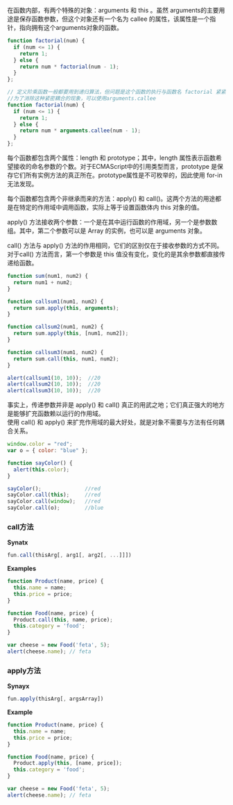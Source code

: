 在函数内部，有两个特殊的对象：arguments 和 this 。虽然 arguments的主要用途是保存函数参数，但这个对象还有一个名为 callee 的属性，该属性是一个指针，指向拥有这个arguments对象的函数。
```js
function factorial(num) {
  if (num <= 1) {
    return 1;
  } else {
    return num * factorial(num - 1);
  }
};

// 定义阶乘函数一般都要用到递归算法，但问题是这个函数的执行与函数名 factorial 紧紧耦合在了一起。
//为了消除这种紧密耦合的现象，可以使用arguments.callee
function factorial(num) {
  if (num <= 1) {
    return 1;
  } else {
    return num * arguments.callee(num - 1);
  }
};
```

每个函数都包含两个属性：length 和 prototype；其中，length 属性表示函数希望接收的命名参数的个数。对于ECMAScript中的引用类型而言，prototype 是保存它们所有实例方法的真正所在。prototype属性是不可枚举的，因此使用 for-in 无法发现。

每个函数都包含两个非继承而来的方法：apply() 和 call()。这两个方法的用途都是在特定的作用域中调用函数，实际上等于设置函数体内 this 对象的值。

apply() 方法接收两个参数：一个是在其中运行函数的作用域，另一个是参数数组。其中，第二个参数可以是 Array 的实例，也可以是 arguments 对象。

call() 方法与 apply() 方法的作用相同，它们的区别仅在于接收参数的方式不同。对于call() 方法而言，第一个参数是 this 值没有变化，变化的是其余参数都直接传递给函数。
```js
function sum(num1, num2) {
  return num1 + num2;
}

function callsum1(num1, num2) {
  return sum.apply(this, arguments);
}

function callsum2(num1, num2) {
  return sum.apply(this, [num1, num2]);
}

function callsum3(num1, num2) {
  return sum.call(this, num1, num2);
}

alert(callsum1(10, 10));  //20
alert(callsum2(10, 10));  //20
alert(callsum3(10, 10));  //20
```

事实上，传递参数并非是 apply() 和 call() 真正的用武之地；它们真正强大的地方是能够扩充函数赖以运行的作用域。    
使用 call() 和 apply() 来扩充作用域的最大好处，就是对象不需要与方法有任何耦合关系。
```js
window.color = "red";
var o = { color: "blue" };

function sayColor() {
  alert(this.color);
}

sayColor();              //red
sayColor.call(this);     //red
sayColor.call(window);   //red
sayColor.call(o);        //blue
```

### call方法 
**Synatx**
```js
fun.call(thisArg[, arg1[, arg2[, ...]]])
```
**Examples**
```js
function Product(name, price) {
  this.name = name;
  this.price = price;
}

function Food(name, price) {
  Product.call(this, name, price);
  this.category = 'food';
}

var cheese = new Food('feta', 5);
alert(cheese.name); // feta
```

### apply方法   
**Synayx**
```js
fun.apply(thisArg[, argsArray])
```
**Example** 
```js
function Product(name, price) {
  this.name = name;
  this.price = price;
}

function Food(name, price) {
  Product.apply(this, [name, price]);
  this.category = 'food';
}

var cheese = new Food('feta', 5);
alert(cheese.name); // feta
```